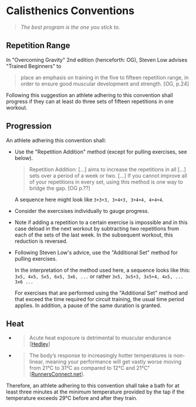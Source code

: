 # Calisthenics Conventions

> _The best program is the one you stick to._

## Repetition Range

In "Overcoming Gravity" 2nd edition (henceforth: OG), Steven Low advises "Trained Beginners" to

> place an emphasis on training in the five to fifteen repetition range, in order to ensure good muscular development and strength. [OG, p.24]

Following this suggestion an athlete adhering to this convention shall progress if they can at least do three sets of fifteen repetitions in one workout.

## Progression

An athlete adhering this convention shall:

- Use the "Repetition Addition" method (except for pulling exercises, see below).

  > Repetition Addition: […] aims to increase the repetitions in all […] sets over a period of a week or two. […] If you cannot improve all of your repetitions in every set, using this method is one way to bridge the gap. [OG p.??]

  A sequence here might look like `3+3+3, 3+4+3, 3+4+4, 4+4+4`.

- Consider the exercsises individually to gauge progress.
- Note if adding a repetition to a certain exercise is impossible and in this case deload in the next workout by subtracting two repetitions from each of the sets of the last week. In the subsequent workout, this reduction is reversed.
- Following Steven Low's advice, use the "Additional Set" method for pulling exercises.

  In the interpretation of the method used here, a sequence looks like this: `3x5, 4x5, 5x5, 6x5, 3x6, ...` or rather `3x5, 3x5+3, 3x5+4, 4x5, ... 3x6 ...`

  For exercises that are performed using the "Additional Set" method and that exceed the time required for circuit training, the usual time period applies. In addition, a pause of the same duration is granted.

## Heat

- > Acute heat exposure is detrimental to muscular endurance [[Hedley](https://www.ncbi.nlm.nih.gov/pubmed/12173948)]

- > The body’s response to increasingly hotter temperatures is non-linear, meaning your performance will get vastly worse moving from 21°C to 31°C as compared to 12°C and 21°C" [[RunnersConnect.net](https://runnersconnect.net/dew-point-effect-running/https://runnersconnect.net/dew-point-effect-running/)].

Therefore, an athlete adhering to this convention shall take a bath for at least three minutes at the minimum temperature provided by the tap if the temperature exceeds 29°C before and after they train.
